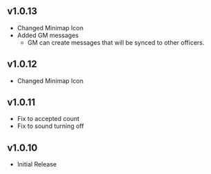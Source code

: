 ## v1.0.13
* Changed Minimap Icon
* Added GM messages
    - GM can create messages that will be synced to other officers.

## v1.0.12
* Changed Minimap Icon

## v1.0.11

* Fix to accepted count
* Fix to sound turning off

## v1.0.10

* Initial Release
